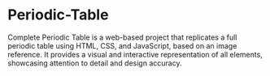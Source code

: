 # Periodic-Table
Complete Periodic Table is a web-based project that replicates a full periodic table using HTML, CSS, and JavaScript, based on an image reference. It provides a visual and interactive representation of all elements, showcasing attention to detail and design accuracy.
